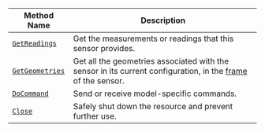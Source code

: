 <!-- prettier-ignore -->
Method Name | Description
----------- | -----------
[`GetReadings`](/build/configure/components/sensor/#getreadings) | Get the measurements or readings that this sensor provides.
[`GetGeometries`](/build/configure/components/sensor/#getgeometries) | Get all the geometries associated with the sensor in its current configuration, in the [frame](/mobility/frame-system/) of the sensor.
[`DoCommand`](/build/configure/components/sensor/#docommand) | Send or receive model-specific commands.
[`Close`](/build/configure/components/sensor/#close) | Safely shut down the resource and prevent further use.
